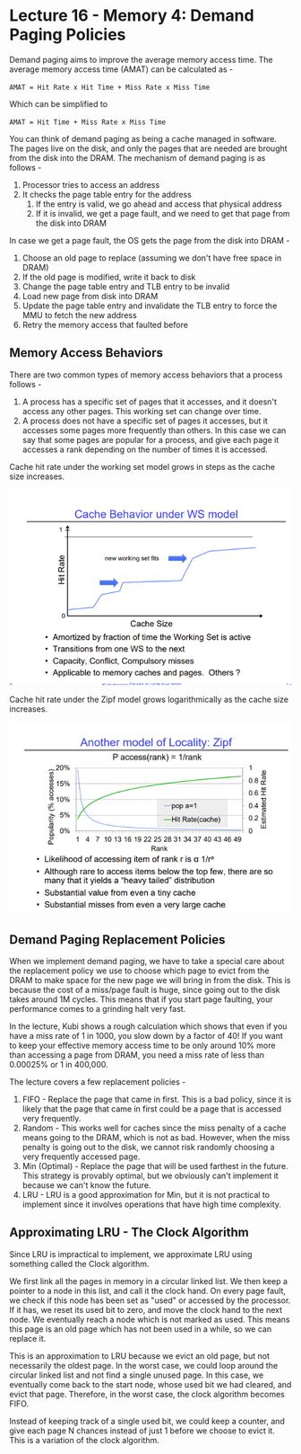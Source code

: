 # Lecture 16 - Memory 4: Demand Paging Policies

Demand paging aims to improve the average memory access time. The average memory access time (AMAT) can be calculated as -

`AMAT = Hit Rate x Hit Time + Miss Rate x Miss Time`

Which can be simplified to 

`AMAT = Hit Time + Miss Rate x Miss Time`

You can think of demand paging as being a cache managed in software. The pages live on the disk, and only the pages that are needed are brought from the disk into the DRAM. The mechanism of demand paging is as follows -

1. Processor tries to access an address
2. It checks the page table entry for the address
   1. If the entry is valid, we go ahead and access that physical address
   2. If it is invalid, we get a page fault, and we need to get that page from the disk into DRAM

In case we get a page fault, the OS gets the page from the disk into DRAM -

1. Choose an old page to replace (assuming we don't have free space in DRAM)
2. If the old page is modified, write it back to disk
3. Change the page table entry and TLB entry to be invalid
4. Load new page from disk into DRAM
5. Update the page table entry and invalidate the TLB entry to force the MMU to fetch the new address
6. Retry the memory access that faulted before

## Memory Access Behaviors
There are two common types of memory access behaviors that a process follows - 

1. A process has a specific set of pages that it accesses, and it doesn't access any other pages. This working set can change over time.
2. A process does not have a specific set of pages it accesses, but it accesses some pages more frequently than others. In this case we can say that some pages are popular for a process, and give each page it accesses a rank depending on the number of times it is accessed.

Cache hit rate under the working set model grows in steps as the cache size increases.

![Cache behavior under the working set model](./media/lec16-1.png)

Cache hit rate under the Zipf model grows logarithmically as the cache size increases.

![Cache behavior under the Zipf model](./media/lec16-2.png)

## Demand Paging Replacement Policies
When we implement demand paging, we have to take a special care about the replacement policy we use to choose which page to evict from the DRAM to make space for the new page we will bring in from the disk. This is because the cost of a miss/page fault is huge, since going out to the disk takes around 1M cycles. This means that if you start page faulting, your performance comes to a grinding halt very fast.

In the lecture, Kubi shows a rough calculation which shows that even if you have a miss rate of 1 in 1000, you slow down by a factor of 40! If you want to keep your effective memory access time to be only around 10% more than accessing a page from DRAM, you need a miss rate of less than 0.00025% or 1 in 400,000.

The lecture covers a few replacement policies -

1. FIFO - Replace the page that came in first. This is a bad policy, since it is likely that the page that came in first could be a page that is accessed very frequently.
2. Random - This works well for caches since the miss penalty of a cache means going to the DRAM, which is not as bad. However, when the miss penalty is going out to the disk, we cannot risk randomly choosing a very frequently accessed page.
3. Min (Optimal) - Replace the page that will be used farthest in the future. This strategy is provably optimal, but we obviously can't implement it because we can't know the future.
4. LRU - LRU is a good approximation for Min, but it is not practical to implement since it involves operations that have high time complexity.

## Approximating LRU - The Clock Algorithm
Since LRU is impractical to implement, we approximate LRU using something called the Clock algorithm.

We first link all the pages in memory in a circular linked list. We then keep a pointer to a node in this list, and call it the clock hand. On every page fault, we check if this node has been set as "used" or accessed by the processor. If it has, we reset its used bit to zero, and move the clock hand to the next node. We eventually reach a node which is not marked as used. This means this page is an old page which has not been used in a while, so we can replace it.

This is an approximation to LRU because we evict an old page, but not necessarily the oldest page. In the worst case, we could loop around the circular linked list and not find a single unused page. In this case, we eventually come back to the start node, whose used bit we had cleared, and evict that page. Therefore, in the worst case, the clock algorithm becomes FIFO.

Instead of keeping track of a single used bit, we could keep a counter, and give each page N chances instead of just 1 before we choose to evict it. This is a variation of the clock algorithm.